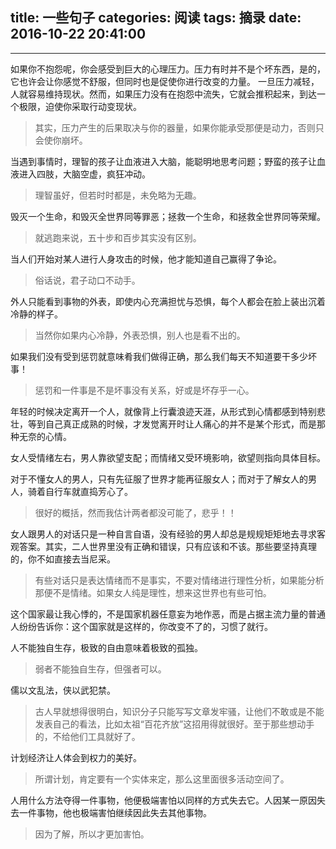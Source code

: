 title: 一些句子
categories: 阅读
tags: 摘录
date: 2016-10-22 20:41:00
---
----------

如果你不抱怨呢，你会感受到巨大的心理压力。压力有时并不是个坏东西，是的，它也许会让你感觉不舒服，但同时也是促使你进行改变的力量。
一旦压力减轻，人就容易维持现状。然而，如果压力没有在抱怨中流失，它就会推积起来，到达一个极限，迫使你采取行动变现状。
> 其实，压力产生的后果取决与你的器量，如果你能承受那便是动力，否则只会使你崩坏。

当遇到事情时，理智的孩子让血液进入大脑，能聪明地思考问题；野蛮的孩子让血液进入四肢，大脑空虚，疯狂冲动。
> 理智虽好，但若时时都是，未免略为无趣。

毁灭一个生命，和毁灭全世界同等罪恶；拯救一个生命，和拯救全世界同等荣耀。
> 就逃跑来说，五十步和百步其实没有区别。

当人们开始对某人进行人身攻击的时候，他才能知道自己赢得了争论。
> 俗话说，君子动口不动手。


<!--more-->

外人只能看到事物的外表，即使内心充满担忧与恐惧，每个人都会在脸上装出沉着冷静的样子。
> 当然你如果内心冷静，外表恐惧，别人也是看不出的。

如果我们没有受到惩罚就意味肴我们做得正确，那么我们每天不知道要干多少坏事！
> 惩罚和一件事是不是坏事没有关系，好或是坏存乎一心。

年轻的时候决定离开一个人，就像背上行囊浪迹天涯，从形式到心情都感到特别悲壮，等到自己真正成熟的时候，才发觉离开时让人痛心的并不是某个形式，而是那种无奈的心情。

女人受情绪左右，男人靠欲望支配；而情绪又受环境影响，欲望则指向具体目标。

对于不懂女人的男人，只有先征服了世界才能再征服女人；而对于了解女人的男人，骑着自行车就直捣芳心了。
> 很好的概括，然而我估计两者都没可能了，悲乎！！

女人跟男人的对话只是一种自言自语，没有经验的男人却总是规规矩矩地去寻求客观答案。其实，二人世界里没有正确和错误，只有应该和不该。那些要坚持真理的，你不如直接去当尼采。
> 有些对话只是表达情绪而不是事实，不要对情绪进行理性分析，如果能分析那便不是情绪。如果女人纯是理性，想来这世界也有些可怕。

这个国家最让我心悸的，不是国家机器任意妄为地作恶，而是占据主流力量的普通人纷纷告诉你：这个国家就是这样的，你改变不了的，习惯了就行。

人不能独自生存，极致的自由意味着极致的孤独。
> 弱者不能独自生存，但强者可以。

儒以文乱法，侠以武犯禁。
> 古人早就想得很明白，知识分子只能写写文章发牢骚，让他们不敢或是不能发表自己的看法，比如太祖“百花齐放”这招用得就很好。至于那些想动手的，不给他们工具就好了。

计划经济让人体会到权力的美好。
> 所谓计划，肯定要有一个实体来定，那么这里面很多活动空间了。

人用什么方法夺得一件事物，他便极端害怕以同样的方式失去它。人因某一原因失去一件事物，他也极端害怕继续因此失去其他事物。
> 因为了解，所以才更加害怕。